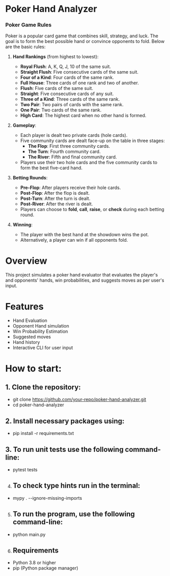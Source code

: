 # Poker Hand Analyzer

### Poker Game Rules

Poker is a popular card game that combines skill, strategy, and luck. The goal is to form the best possible hand or convince opponents to fold. Below are the basic rules:

1. **Hand Rankings** (from highest to lowest):
   - **Royal Flush**: A, K, Q, J, 10 of the same suit.
   - **Straight Flush**: Five consecutive cards of the same suit.
   - **Four of a Kind**: Four cards of the same rank.
   - **Full House**: Three cards of one rank and two of another.
   - **Flush**: Five cards of the same suit.
   - **Straight**: Five consecutive cards of any suit.
   - **Three of a Kind**: Three cards of the same rank.
   - **Two Pair**: Two pairs of cards with the same rank.
   - **One Pair**: Two cards of the same rank.
   - **High Card**: The highest card when no other hand is formed.

2. **Gameplay**:
   - Each player is dealt two private cards (hole cards).
   - Five community cards are dealt face-up on the table in three stages:
     - **The Flop**: First three community cards.
     - **The Turn**: Fourth community card.
     - **The River**: Fifth and final community card.
   - Players use their two hole cards and the five community cards to form the best five-card hand.

3. **Betting Rounds**:
   - **Pre-Flop**: After players receive their hole cards.
   - **Post-Flop**: After the flop is dealt.
   - **Post-Turn**: After the turn is dealt.
   - **Post-River**: After the river is dealt.
   - Players can choose to **fold**, **call**, **raise**, or **check** during each betting round.

4. **Winning**:
   - The player with the best hand at the showdown wins the pot.
   - Alternatively, a player can win if all opponents fold.

# Overview
This project simulates a poker hand evaluator that evaluates the player's and opponents' hands, win probabilities, and suggests moves as per user's input.

# Features
- Hand Evaluation
- Opponent Hand simulation
- Win Probability Estimation
- Suggested moves
- Hand history
- Interactive CLI for user input


# How to start:

## 1. Clone the repository:

- git clone https://github.com/your-repo/poker-hand-analyzer.git
- cd poker-hand-analyzer

## 2. Install necessary packages using:

- pip install -r requirements.txt

## 3. To run unit tests use the following command-line:

- pytest tests

4. ## To check type hints run in the terminal:

- mypy . --ignore-missing-imports

5. ## To run the program, use the following command-line:

- python main.py

6. ## Requirements

- Python 3.8 or higher
- pip (Python package manager)







